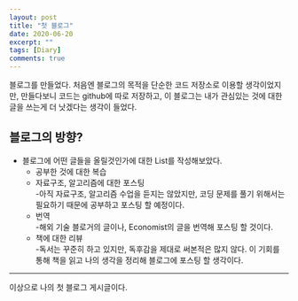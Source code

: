 ```yaml
---
layout: post
title: "첫 블로그"
date: 2020-06-20
excerpt: ""
tags: [Diary]
comments: true
---
```


블로그를 만들었다. 처음엔 블로그의 목적을 단순한 코드 저장소로 이용할 생각이었지만,
만들다보니 코드는 github에 따로 저장하고, 이 블로그는 내가 관심있는 것에 대한 글을
쓰는게 더 낫겠다는 생각이 들었다.

## 블로그의 방향?
- 블로그에 어떤 글들을 올릴것인가에 대한 List를 작성해보았다.
  * 공부한 것에 대한 복습
  * 자료구조, 알고리즘에 대한 포스팅 <br>
      -아직 자료구조, 알고리즘 수업을 듣지는 않았지만, 코딩 문제를 풀기 위해서는 필요하기 때문에 공부하고 포스팅 할 예정이다.
  * 번역 <br>
      -해외 기술 블로거의 글이나, Economist의 글을 번역해 포스팅 할 것이다.
  * 책에 대한 리뷰 <br>
      -독서는 꾸준히 하고 있지만, 독후감을 제대로 써본적은 많지 않다. 이 기회를 통해 책을 읽고 나의 생각을 정리해 블로그에 포스팅 할 생각이다.

---

이상으로 나의 첫 블로그 게시글이다.
